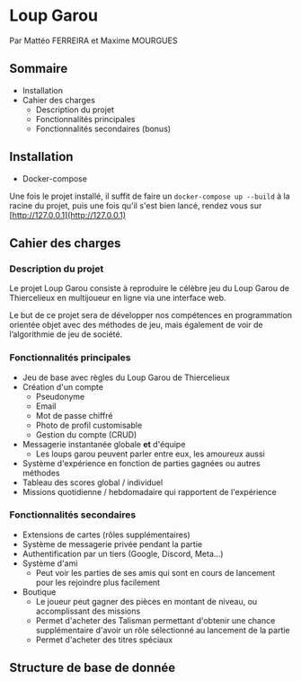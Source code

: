 # Loup Garou
Par Mattéo FERREIRA et Maxime MOURGUES

## Sommaire

- Installation
- Cahier des charges
    - Description du projet
    - Fonctionnalités principales
    - Fonctionnalités secondaires (bonus)

## Installation

- Docker-compose

Une fois le projet installé, il suffit de faire un `docker-compose up --build` à la racine du projet, puis une fois qu'il s'est bien lancé, rendez vous sur [http://127.0.0.1](http://127.0.0.1)

## Cahier des charges

### Description du projet

Le projet Loup Garou consiste à reproduire le célèbre jeu du Loup Garou de Thiercelieux en multijoueur en ligne via une interface web.

Le but de ce projet sera de développer nos compétences en programmation orientée objet avec des méthodes de jeu, mais également de voir de l’algorithmie de jeu de société.

### Fonctionnalités principales

- Jeu de base avec règles du Loup Garou de Thiercelieux
- Création d'un compte 
    - Pseudonyme
    - Email
    - Mot de passe chiffré
    - Photo de profil customisable
    - Gestion du compte (CRUD)
- Messagerie instantanée globale **et** d'équipe
    - Les loups garou peuvent parler entre eux, les amoureux aussi
- Système d'expérience en fonction de parties gagnées ou autres méthodes
- Tableau des scores global / individuel
- Missions quotidienne / hebdomadaire qui rapportent de l'expérience

### Fonctionnalités secondaires

- Extensions de cartes (rôles supplémentaires)
- Système de messagerie privée pendant la partie
- Authentification par un tiers (Google, Discord, Meta...)
- Système d'ami
    - Peut voir les parties de ses amis qui sont en cours de lancement pour les rejoindre plus facilement
- Boutique
    - Le joueur peut gagner des pièces en montant de niveau, ou accomplissant des missions
    - Permet d'acheter des Talisman permettant d'obtenir une chance supplémentaire d'avoir un rôle sélectionné au lancement de la partie
    - Permet d'acheter des titres spéciaux

## Structure de base de donnée 


